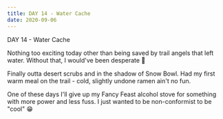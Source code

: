 ```yaml
---
title: DAY 14 - Water Cache
date: 2020-09-06
---
```

DAY 14 - Water Cache

Nothing too exciting today other than being saved by trail angels that left water. Without that, I would've been desperate 😬

Finally outta desert scrubs and in the shadow of Snow Bowl. Had my first warm meal on the trail - cold, slightly undone ramen ain't no fun.

One of these days I'll give up my Fancy Feast alcohol stove for something with more power and less fuss. I just wanted to be non-conformist to be "cool" 😁
